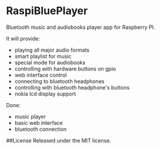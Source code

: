 # RaspiBluePlayer
 Bluetooth music and audiobooks player app for Raspberry PI.

It will provide:
* playing all major audio formats
* smart playlist for music
* special mode for audiobooks 
* controlling with hardware buttons on gpio
* web interface control
* connecting to bluetooth headphones
* controlling with bluetooth headphone's buttons
* nokia lcd display support

Done:
* music player
* basic web interface
* bluetooth connection


##License
Released under the MIT license.
